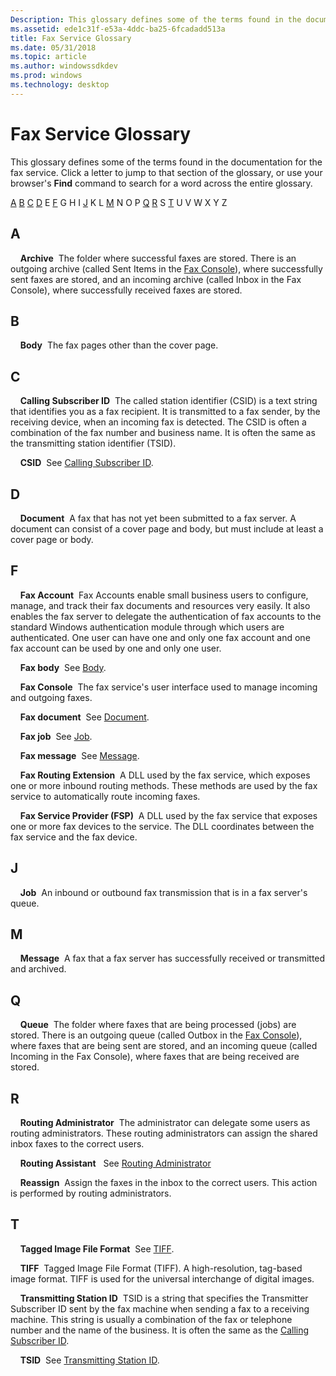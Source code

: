 ```yaml
---
Description: This glossary defines some of the terms found in the documentation for the fax service.
ms.assetid: ede1c31f-e53a-4ddc-ba25-6fcadadd513a
title: Fax Service Glossary
ms.date: 05/31/2018
ms.topic: article
ms.author: windowssdkdev
ms.prod: windows
ms.technology: desktop
---
```


# Fax Service Glossary

This glossary defines some of the terms found in the documentation for the fax service. Click a letter to jump to that section of the glossary, or use your browser's **Find** command to search for a word across the entire glossary.

[A](#a) [B](#b) [C](#c) [D](#d) E [F](#f) G H I [J](#j) K L [M](#m) N O P [Q](#q) [R](#r) S [T](#t) U V W X Y Z

## A

    **Archive**  The folder where successful faxes are stored. There is an outgoing archive (called Sent Items in the [Fax Console](#f)), where successfully sent faxes are stored, and an incoming archive (called Inbox in the Fax Console), where successfully received faxes are stored.

## B

    **Body**  The fax pages other than the cover page.

## C

    **Calling Subscriber ID**  The called station identifier (CSID) is a text string that identifies you as a fax recipient. It is transmitted to a fax sender, by the receiving device, when an incoming fax is detected. The CSID is often a combination of the fax number and business name. It is often the same as the transmitting station identifier (TSID).

    **CSID**  See [Calling Subscriber ID](#c).

## D

    **Document**  A fax that has not yet been submitted to a fax server. A document can consist of a cover page and body, but must include at least a cover page or body.

## F

    **Fax Account**  Fax Accounts enable small business users to configure, manage, and track their fax documents and resources very easily. It also enables the fax server to delegate the authentication of fax accounts to the standard Windows authentication module through which users are authenticated. One user can have one and only one fax account and one fax account can be used by one and only one user.

    **Fax body**  See [Body](#b).

    **Fax Console**  The fax service's user interface used to manage incoming and outgoing faxes.

    **Fax document**  See [Document](#d).

    **Fax job**  See [Job](#j).

    **Fax message**  See [Message](#m).

    **Fax Routing Extension**  A DLL used by the fax service, which exposes one or more inbound routing methods. These methods are used by the fax service to automatically route incoming faxes.

    **Fax Service Provider (FSP)**  A DLL used by the fax service that exposes one or more fax devices to the service. The DLL coordinates between the fax service and the fax device.

## J

    **Job**  An inbound or outbound fax transmission that is in a fax server's queue.

## M

    **Message**  A fax that a fax server has successfully received or transmitted and archived.

## Q

    **Queue**  The folder where faxes that are being processed (jobs) are stored. There is an outgoing queue (called Outbox in the [Fax Console](#f)), where faxes that are being sent are stored, and an incoming queue (called Incoming in the Fax Console), where faxes that are being received are stored.

## R

    **Routing Administrator**  The administrator can delegate some users as routing administrators. These routing administrators can assign the shared inbox faxes to the correct users.

    **Routing Assistant**   See [Routing Administrator](#r)

    **Reassign**  Assign the faxes in the inbox to the correct users. This action is performed by routing administrators.

## T

    **Tagged Image File Format**  See [TIFF](#t).

    **TIFF**  Tagged Image File Format (TIFF). A high-resolution, tag-based image format. TIFF is used for the universal interchange of digital images.

    **Transmitting Station ID**  TSID is a string that specifies the Transmitter Subscriber ID sent by the fax machine when sending a fax to a receiving machine. This string is usually a combination of the fax or telephone number and the name of the business. It is often the same as the [Calling Subscriber ID](#c).

    **TSID**  See [Transmitting Station ID](#t).

 

 



